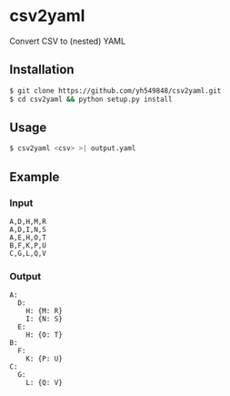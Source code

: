 csv2yaml
========
Convert CSV to (nested) YAML

## Installation

```bash
$ git clone https://github.com/yh549848/csv2yaml.git
$ cd csv2yaml && python setup.py install
```

## Usage

```bash
$ csv2yaml <csv> >| output.yaml
```

## Example
### Input

```
A,D,H,M,R
A,D,I,N,S
A,E,H,O,T
B,F,K,P,U
C,G,L,Q,V
```

### Output
```
A:
  D:
    H: {M: R}
    I: {N: S}
  E:
    H: {O: T}
B:
  F:
    K: {P: U}
C:
  G:
    L: {Q: V}
```